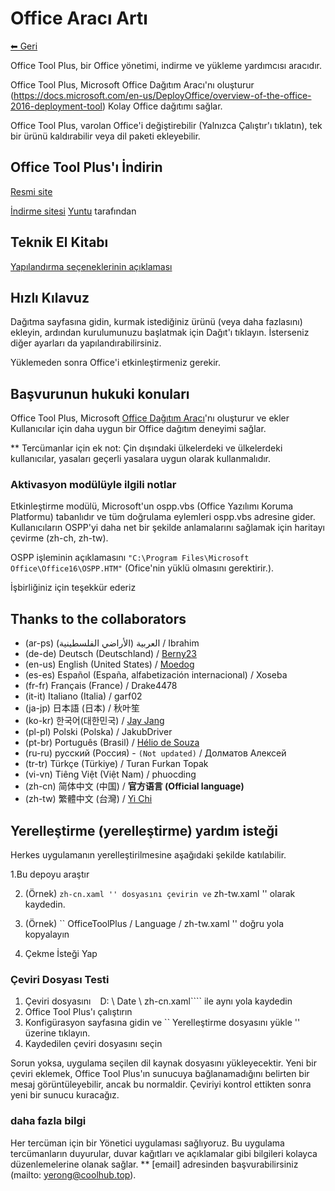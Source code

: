 ﻿# Office Aracı Artı

[⬅ Geri](https://github.com/YerongAI/Office-Tool)

Office Tool Plus, bir Office yönetimi, indirme ve yükleme yardımcısı aracıdır.

Office Tool Plus, Microsoft Office Dağıtım Aracı'nı oluşturur (https://docs.microsoft.com/en-us/DeployOffice/overview-of-the-office-2016-deployment-tool) Kolay Office dağıtımı sağlar.

Office Tool Plus, varolan Office'i değiştirebilir (Yalnızca Çalıştır'ı tıklatın), tek bir ürünü kaldırabilir veya dil paketi ekleyebilir.

## Office Tool Plus'ı İndirin

[Resmi site](https://otp.landian.vip/)

[İndirme sitesi](https://delivery.yuntu.dev/office-tool/) [Yuntu](https://www.yuntu.dev/) tarafından 

## Teknik El Kitabı

[Yapılandırma seçeneklerinin açıklaması](https://docs.microsoft.com/en-us/DeployOffice/configuration-options-for-the-office-2016-deployment-tool)

## Hızlı Kılavuz

Dağıtma sayfasına gidin, kurmak istediğiniz ürünü (veya daha fazlasını) ekleyin, ardından kurulumunuzu başlatmak için Dağıt'ı tıklayın. İsterseniz diğer ayarları da yapılandırabilirsiniz.

Yüklemeden sonra Office'i etkinleştirmeniz gerekir.

## Başvurunun hukuki konuları

Office Tool Plus, Microsoft [Office Dağıtım Aracı](https://docs.microsoft.com/en-us/DeployOffice/overview-of-the-office-2016-deployment-tool)'nı oluşturur ve ekler Kullanıcılar için daha uygun bir Office dağıtım deneyimi sağlar.

** Tercümanlar için ek not: Çin dışındaki ülkelerdeki ve ülkelerdeki kullanıcılar, yasaları geçerli yasalara uygun olarak kullanmalıdır.

### Aktivasyon modülüyle ilgili notlar

Etkinleştirme modülü, Microsoft'un ospp.vbs (Office Yazılımı Koruma Platformu) tabanlıdır ve tüm doğrulama eylemleri ospp.vbs adresine gider. Kullanıcıların OSPP'yi daha net bir şekilde anlamalarını sağlamak için haritayı çevirme (zh-ch, zh-tw).

OSPP işleminin açıklamasını ````"C:\Program Files\Microsoft Office\Office16\OSPP.HTM"```` (Ofice'nin yüklü olmasını gerektirir.).

İşbirliğiniz için teşekkür ederiz

## Thanks to the collaborators

- (ar-ps) العربية (الأراضي الفلسطينية) / Ibrahim
- (de-de) Deutsch (Deutschland) / [Berny23](https://steamcommunity.com/id/Berny23)
- (en-us) English (United States) / [Moedog](https://prprpr.love)
- (es-es) Español (España, alfabetización internacional) / Xoseba
- (fr-fr) Français (France) / Drake4478
- (it-it) Italiano (Italia) / garf02
- (ja-jp) 日本語 (日本) / 秋叶笙
- (ko-kr) 한국어(대한민국) / [Jay Jang](https://github.com/yaeyaya)
- (pl-pl) Polski (Polska) / JakubDriver
- (pt-br) Português (Brasil) / [Hélio de Souza](https://sway.office.com/RVue6qySNJ2DzYrs?ref=Link)
- (ru-ru) русский (Россия) - `(Not updated)` / Долматов Алексей
- (tr-tr) Türkçe (Türkiye) / Turan Furkan Topak
- (vi-vn) Tiêng Việt (Việt Nam) / phuocding
- (zh-cn) 简体中文 (中国) / **官方语言 (Official language)**
- (zh-tw) 繁體中文 (台灣) / [Yi Chi](https://github.com/chiyi4488)

## Yerelleştirme (yerelleştirme) yardım isteği

Herkes uygulamanın yerelleştirilmesine aşağıdaki şekilde katılabilir.

1.Bu depoyu araştır

2. (Örnek) `` zh-cn.xaml '' dosyasını çevirin ve `` zh-tw.xaml '' olarak kaydedin.

3. (Örnek) `` OfficeToolPlus / Language / zh-tw.xaml '' doğru yola kopyalayın

4. Çekme İsteği Yap

### Çeviri Dosyası Testi

1. Çeviri dosyasını `` `` D: \ Date \ zh-cn.xaml```` ile aynı yola kaydedin
2. Office Tool Plus'ı çalıştırın
3. Konfigürasyon sayfasına gidin ve `` Yerelleştirme dosyasını yükle '' üzerine tıklayın.
4. Kaydedilen çeviri dosyasını seçin

Sorun yoksa, uygulama seçilen dil kaynak dosyasını yükleyecektir. Yeni bir çeviri eklemek, Office Tool Plus'ın sunucuya bağlanamadığını belirten bir mesaj görüntüleyebilir, ancak bu normaldir. Çeviriyi kontrol ettikten sonra yeni bir sunucu kuracağız.

### daha fazla bilgi

Her tercüman için bir Yönetici uygulaması sağlıyoruz. Bu uygulama tercümanların duyurular, duvar kağıtları ve açıklamalar gibi bilgileri kolayca düzenlemelerine olanak sağlar.
** [email] adresinden başvurabilirsiniz (mailto: yerong@coolhub.top).